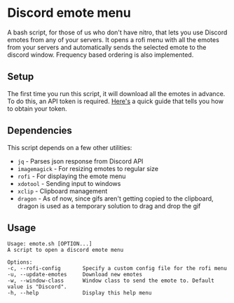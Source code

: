 # Discord emote menu

A bash script, for those of us who don't have nitro, that lets you use Discord emotes from any of your servers. It opens a rofi menu with all the emotes from your servers and automatically sends the selected emote to the discord window. Frequency based ordering is also implemented.

## Setup

The first time you run this script, it will download all the emotes in advance. To do this, an API token is required. [Here's](https://github.com/Tyrrrz/DiscordChatExporter/wiki/Obtaining-Token-and-Channel-IDs#how-to-get-a-user-token) a quick guide that tells you how to obtain your token.

## Dependencies

This script depends on a few other utilities:

- `jq` - Parses json response from Discord API
- `imagemagick` - For resizing emotes to regular size
- `rofi` - For displaying the emote menu
- `xdotool` - Sending input to windows
- `xclip` - Clipboard management
- `dragon` - As of now, since gifs aren't getting copied to the clipboard, dragon is used as a temporary solution to drag and drop the gif

## Usage

```
Usage: emote.sh [OPTION...]
A script to open a discord emote menu

Options:
-c, --rofi-config       Specify a custom config file for the rofi menu
-u, --update-emotes     Download new emotes
-w, --window-class      Window class to send the emote to. Default value is "Discord".
-h, --help              Display this help menu
```
